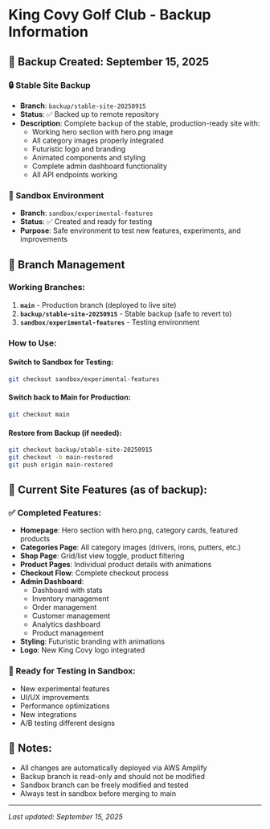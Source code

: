 # King Covy Golf Club - Backup Information

## 📅 Backup Created: September 15, 2025

### 🔒 Stable Site Backup
- **Branch**: `backup/stable-site-20250915`
- **Status**: ✅ Backed up to remote repository
- **Description**: Complete backup of the stable, production-ready site with:
  - Working hero section with hero.png image
  - All category images properly integrated
  - Futuristic logo and branding
  - Animated components and styling
  - Complete admin dashboard functionality
  - All API endpoints working

### 🧪 Sandbox Environment
- **Branch**: `sandbox/experimental-features`
- **Status**: ✅ Created and ready for testing
- **Purpose**: Safe environment to test new features, experiments, and improvements

## 🔄 Branch Management

### Working Branches:
1. **`main`** - Production branch (deployed to live site)
2. **`backup/stable-site-20250915`** - Stable backup (safe to revert to)
3. **`sandbox/experimental-features`** - Testing environment

### How to Use:

#### Switch to Sandbox for Testing:
```bash
git checkout sandbox/experimental-features
```

#### Switch back to Main for Production:
```bash
git checkout main
```

#### Restore from Backup (if needed):
```bash
git checkout backup/stable-site-20250915
git checkout -b main-restored
git push origin main-restored
```

## 🎯 Current Site Features (as of backup):

### ✅ Completed Features:
- **Homepage**: Hero section with hero.png, category cards, featured products
- **Categories Page**: All category images (drivers, irons, putters, etc.)
- **Shop Page**: Grid/list view toggle, product filtering
- **Product Pages**: Individual product details with animations
- **Checkout Flow**: Complete checkout process
- **Admin Dashboard**: 
  - Dashboard with stats
  - Inventory management
  - Order management
  - Customer management
  - Analytics dashboard
  - Product management
- **Styling**: Futuristic branding with animations
- **Logo**: New King Covy logo integrated

### 🚀 Ready for Testing in Sandbox:
- New experimental features
- UI/UX improvements
- Performance optimizations
- New integrations
- A/B testing different designs

## 📝 Notes:
- All changes are automatically deployed via AWS Amplify
- Backup branch is read-only and should not be modified
- Sandbox branch can be freely modified and tested
- Always test in sandbox before merging to main

---
*Last updated: September 15, 2025*
